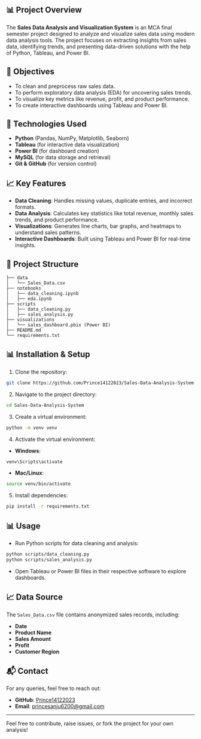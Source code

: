 ## 📊 Project Overview

The **Sales Data Analysis and Visualization System** is an MCA final semester project designed to analyze and visualize sales data using modern data analysis tools. The project focuses on extracting insights from sales data, identifying trends, and presenting data-driven solutions with the help of Python, Tableau, and Power BI.

## 🚀 Objectives

- To clean and preprocess raw sales data.
- To perform exploratory data analysis (EDA) for uncovering sales trends.
- To visualize key metrics like revenue, profit, and product performance.
- To create interactive dashboards using Tableau and Power BI.

## 🔧 Technologies Used

- **Python** (Pandas, NumPy, Matplotlib, Seaborn)
- **Tableau** (for interactive data visualization)
- **Power BI** (for dashboard creation)
- **MySQL** (for data storage and retrieval)
- **Git & GitHub** (for version control)

## 📈 Key Features

- **Data Cleaning**: Handles missing values, duplicate entries, and incorrect formats.
- **Data Analysis**: Calculates key statistics like total revenue, monthly sales trends, and product performance.
- **Visualizations**: Generates line charts, bar graphs, and heatmaps to understand sales patterns.
- **Interactive Dashboards**: Built using Tableau and Power BI for real-time insights.

## 📁 Project Structure

```
├── data
│   └── Sales_Data.csv
├── notebooks
│   ├── data_cleaning.ipynb
│   ├── eda.ipynb
├── scripts
│   ├── data_cleaning.py
│   ├── sales_analysis.py
├── visualizations
│   └── sales_dashboard.pbix (Power BI)
├── README.md
└── requirements.txt
```

## 📊 Installation & Setup

1. Clone the repository:

```bash
git clone https://github.com/Prince14122023/Sales-Data-Analysis-System.git
```

2. Navigate to the project directory:

```bash
cd Sales-Data-Analysis-System
```

3. Create a virtual environment:

```bash
python -m venv venv
```

4. Activate the virtual environment:

- **Windows**:

```bash
venv\Scripts\activate
```

- **Mac/Linux**:

```bash
source venv/bin/activate
```

5. Install dependencies:

```bash
pip install -r requirements.txt
```

## 📊 Usage

- Run Python scripts for data cleaning and analysis:

```bash
python scripts/data_cleaning.py
python scripts/sales_analysis.py
```

- Open Tableau or Power BI files in their respective software to explore dashboards.

## 📈 Data Source

The `Sales_Data.csv` file contains anonymized sales records, including:

- **Date**
- **Product Name**
- **Sales Amount**
- **Profit**
- **Customer Region**

## 📬 Contact

For any queries, feel free to reach out:

- **GitHub**: [Prince14122023](https://github.com/Prince14122023)
- **Email**: [princesanju6200@gmail.com](mailto\:princesanju6200@gmail.com)

---

Feel free to contribute, raise issues, or fork the project for your own analysis!

